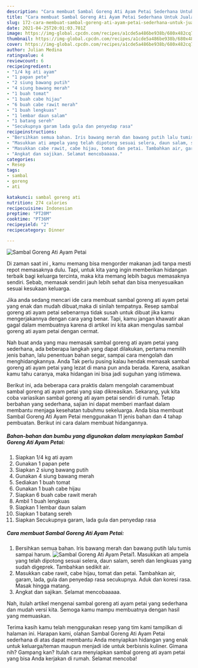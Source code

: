 ```yaml
---
description: "Cara membuat Sambal Goreng Ati Ayam Petai Sederhana Untuk Jualan"
title: "Cara membuat Sambal Goreng Ati Ayam Petai Sederhana Untuk Jualan"
slug: 172-cara-membuat-sambal-goreng-ati-ayam-petai-sederhana-untuk-jualan
date: 2021-04-25T20:01:03.701Z
image: https://img-global.cpcdn.com/recipes/a1cde5a486be938b/680x482cq70/sambal-goreng-ati-ayam-petai-foto-resep-utama.jpg
thumbnail: https://img-global.cpcdn.com/recipes/a1cde5a486be938b/680x482cq70/sambal-goreng-ati-ayam-petai-foto-resep-utama.jpg
cover: https://img-global.cpcdn.com/recipes/a1cde5a486be938b/680x482cq70/sambal-goreng-ati-ayam-petai-foto-resep-utama.jpg
author: Julian Medina
ratingvalue: 4
reviewcount: 6
recipeingredient:
- "1/4 kg ati ayam"
- "1 papan pete"
- "2 siung bawang putih"
- "4 siung bawang merah"
- "1 buah tomat"
- "1 buah cabe hijau"
- "6 buah cabe rawit merah"
- "1 buah lengkuas"
- "1 lembar daun salam"
- "1 batang sereh"
- "Secukupnya garam lada gula dan penyedap rasa"
recipeinstructions:
- "Bersihkan semua bahan. Iris bawang merah dan bawang putih lalu tumis sampai harum."
- "Masukkan ati ampela yang telah dipotong sesuai selera, daun salam, sereh dan lengkuas yang sudah digeprek. Tambahkan sedikit air."
- "Masukkan cabe rawit, cabe hijau, tomat dan petai. Tambahkan air, garam, lada, gula dan penyedap rasa secukupnya. Aduk dan koresi rasa. Masak hingga matang."
- "Angkat dan sajikan. Selamat mencobaaaaa."
categories:
- Resep
tags:
- sambal
- goreng
- ati

katakunci: sambal goreng ati 
nutrition: 274 calories
recipecuisine: Indonesian
preptime: "PT20M"
cooktime: "PT36M"
recipeyield: "2"
recipecategory: Dinner

---
```



![Sambal Goreng Ati Ayam Petai](https://img-global.cpcdn.com/recipes/a1cde5a486be938b/680x482cq70/sambal-goreng-ati-ayam-petai-foto-resep-utama.jpg)

Di zaman  saat ini , kamu memang bisa mengorder makanan jadi tanpa mesti repot memasaknya dulu. Tapi, untuk kita yang ingin memberikan hidangan terbaik bagi keluarga tercinta, maka kita memang lebih bagus memasaknya sendiri. Sebab, memasak sendiri jauh lebih sehat dan bisa menyesuaikan sesuai kesukaan keluarga.

Jika anda sedang mencari ide cara membuat sambal goreng ati ayam petai yang enak dan mudah dibuat,maka di sinilah tempatnya. Resep sambal goreng ati ayam petai  sebenarnya tidak susah untuk dibuat jika kamu mengerjakannya dengan cara yang benar. Tapi, kamu jangan khawatir akan gagal dalam membuatnya 
karena di artikel ini kita akan mengulas sambal goreng ati ayam petai dengan cermat.  



Nah buat anda yang mau memasak sambal goreng ati ayam petai yang sederhana, ada beberapa langkah yang dapat dilakukan, pertama memilih jenis bahan, lalu penentuan bahan segar, sampai cara mengolah dan menghidangkannya. Anda Tak perlu pusing kalau hendak memasak sambal goreng ati ayam petai yang lezat di mana pun anda berada. Karena, asalkan kamu  tahu caranya, maka hidangan ini bisa jadi suguhan yang istimewa.

Berikut ini, ada beberapa cara praktis  dalam mengolah caramembuat sambal goreng ati ayam petai yang siap dikreasikan. Sekarang, yuk kita coba variasikan sambal goreng ati ayam petai sendiri di rumah. Tetap berbahan yang sederhana, sajian ini dapat memberi manfaat dalam membantu menjaga kesehatan tubuhmu sekeluarga. Anda bisa membuat Sambal Goreng Ati Ayam Petai menggunakan 11 jenis bahan dan 4 tahap pembuatan. Berikut ini cara dalam membuat hidangannya.

<!--inarticleads1-->

##### Bahan-bahan dan bumbu yang digunakan dalam menyiapkan Sambal Goreng Ati Ayam Petai:

1. Siapkan 1/4 kg ati ayam
1. Gunakan 1 papan pete
1. Siapkan 2 siung bawang putih
1. Gunakan 4 siung bawang merah
1. Sediakan 1 buah tomat
1. Gunakan 1 buah cabe hijau
1. Siapkan 6 buah cabe rawit merah
1. Ambil 1 buah lengkuas
1. Siapkan 1 lembar daun salam
1. Siapkan 1 batang sereh
1. Siapkan Secukupnya garam, lada gula dan penyedap rasa




<!--inarticleads2-->

##### Cara membuat Sambal Goreng Ati Ayam Petai:

1. Bersihkan semua bahan. Iris bawang merah dan bawang putih lalu tumis sampai harum.
<img src="https://img-global.cpcdn.com/steps/372ffcbd15c80254/160x128cq70/sambal-goreng-ati-ayam-petai-langkah-memasak-1-foto.jpg" alt="Sambal Goreng Ati Ayam Petai">1. Masukkan ati ampela yang telah dipotong sesuai selera, daun salam, sereh dan lengkuas yang sudah digeprek. Tambahkan sedikit air.
1. Masukkan cabe rawit, cabe hijau, tomat dan petai. Tambahkan air, garam, lada, gula dan penyedap rasa secukupnya. Aduk dan koresi rasa. Masak hingga matang.
1. Angkat dan sajikan. Selamat mencobaaaaa.




Nah, itulah artikel mengenai  sambal goreng ati ayam petai  yang sederhana dan mudah versi kita. Semoga kamu mampu membuatnya dengan hasil yang memuaskan. 

Terima kasih kamu telah menggunakan resep yang tim kami tampilkan di halaman ini. Harapan kami, olahan  Sambal Goreng Ati Ayam Petai sederhana di atas dapat membantu Anda menyiapkan hidangan yang enak untuk keluarga/teman maupun menjadi ide untuk berbisnis kuliner. Gimana nih? Gampang kan? Itulah cara menyiapkan sambal goreng ati ayam petai yang bisa Anda kerjakan di rumah. Selamat mencoba!


